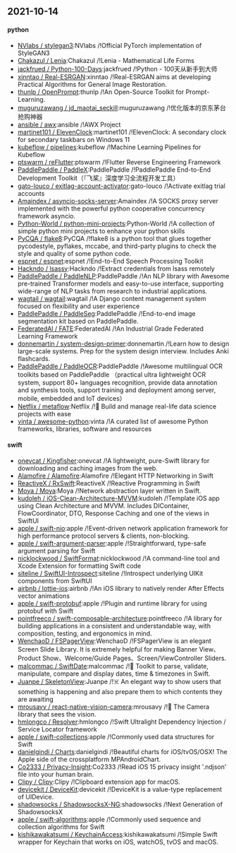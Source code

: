 ## 2021-10-14

#### python
* [NVlabs / stylegan3](https://github.com/NVlabs/stylegan3):NVlabs /!Official PyTorch implementation of StyleGAN3
* [Chakazul / Lenia](https://github.com/Chakazul/Lenia):Chakazul /!Lenia - Mathematical Life Forms
* [jackfrued / Python-100-Days](https://github.com/jackfrued/Python-100-Days):jackfrued /!Python - 100天从新手到大师
* [xinntao / Real-ESRGAN](https://github.com/xinntao/Real-ESRGAN):xinntao /!Real-ESRGAN aims at developing Practical Algorithms for General Image Restoration.
* [thunlp / OpenPrompt](https://github.com/thunlp/OpenPrompt):thunlp /!An Open-Source Toolkit for Prompt-Learning.
* [muguruzawang / jd_maotai_seckill](https://github.com/muguruzawang/jd_maotai_seckill):muguruzawang /!优化版本的京东茅台抢购神器
* [ansible / awx](https://github.com/ansible/awx):ansible /!AWX Project
* [martinet101 / ElevenClock](https://github.com/martinet101/ElevenClock):martinet101 /!ElevenClock: A secondary clock for secondary taskbars on Windows 11
* [kubeflow / pipelines](https://github.com/kubeflow/pipelines):kubeflow /!Machine Learning Pipelines for Kubeflow
* [ptswarm / reFlutter](https://github.com/ptswarm/reFlutter):ptswarm /!Flutter Reverse Engineering Framework
* [PaddlePaddle / PaddleX](https://github.com/PaddlePaddle/PaddleX):PaddlePaddle /!PaddlePaddle End-to-End Development Toolkit（『飞桨』深度学习全流程开发工具）
* [gato-louco / exitlag-account-activator](https://github.com/gato-louco/exitlag-account-activator):gato-louco /!Activate exitlag trial accounts
* [Amaindex / asyncio-socks-server](https://github.com/Amaindex/asyncio-socks-server):Amaindex /!A SOCKS proxy server implemented with the powerful python cooperative concurrency framework asyncio.
* [Python-World / python-mini-projects](https://github.com/Python-World/python-mini-projects):Python-World /!A collection of simple python mini projects to enhance your python skills
* [PyCQA / flake8](https://github.com/PyCQA/flake8):PyCQA /!flake8 is a python tool that glues together pycodestyle, pyflakes, mccabe, and third-party plugins to check the style and quality of some python code.
* [espnet / espnet](https://github.com/espnet/espnet):espnet /!End-to-End Speech Processing Toolkit
* [Hackndo / lsassy](https://github.com/Hackndo/lsassy):Hackndo /!Extract credentials from lsass remotely
* [PaddlePaddle / PaddleNLP](https://github.com/PaddlePaddle/PaddleNLP):PaddlePaddle /!An NLP library with Awesome pre-trained Transformer models and easy-to-use interface, supporting wide-range of NLP tasks from research to industrial applications.
* [wagtail / wagtail](https://github.com/wagtail/wagtail):wagtail /!A Django content management system focused on flexibility and user experience
* [PaddlePaddle / PaddleSeg](https://github.com/PaddlePaddle/PaddleSeg):PaddlePaddle /!End-to-end image segmentation kit based on PaddlePaddle.
* [FederatedAI / FATE](https://github.com/FederatedAI/FATE):FederatedAI /!An Industrial Grade Federated Learning Framework
* [donnemartin / system-design-primer](https://github.com/donnemartin/system-design-primer):donnemartin /!Learn how to design large-scale systems. Prep for the system design interview. Includes Anki flashcards.
* [PaddlePaddle / PaddleOCR](https://github.com/PaddlePaddle/PaddleOCR):PaddlePaddle /!Awesome multilingual OCR toolkits based on PaddlePaddle （practical ultra lightweight OCR system, support 80+ languages recognition, provide data annotation and synthesis tools, support training and deployment among server, mobile, embedded and IoT devices）
* [Netflix / metaflow](https://github.com/Netflix/metaflow):Netflix /!🚀
Build and manage real-life data science projects with ease
* [vinta / awesome-python](https://github.com/vinta/awesome-python):vinta /!A curated list of awesome Python frameworks, libraries, software and resources

#### swift
* [onevcat / Kingfisher](https://github.com/onevcat/Kingfisher):onevcat /!A lightweight, pure-Swift library for downloading and caching images from the web.
* [Alamofire / Alamofire](https://github.com/Alamofire/Alamofire):Alamofire /!Elegant HTTP Networking in Swift
* [ReactiveX / RxSwift](https://github.com/ReactiveX/RxSwift):ReactiveX /!Reactive Programming in Swift
* [Moya / Moya](https://github.com/Moya/Moya):Moya /!Network abstraction layer written in Swift.
* [kudoleh / iOS-Clean-Architecture-MVVM](https://github.com/kudoleh/iOS-Clean-Architecture-MVVM):kudoleh /!Template iOS app using Clean Architecture and MVVM. Includes DIContainer, FlowCoordinator, DTO, Response Caching and one of the views in SwiftUI
* [apple / swift-nio](https://github.com/apple/swift-nio):apple /!Event-driven network application framework for high performance protocol servers & clients, non-blocking.
* [apple / swift-argument-parser](https://github.com/apple/swift-argument-parser):apple /!Straightforward, type-safe argument parsing for Swift
* [nicklockwood / SwiftFormat](https://github.com/nicklockwood/SwiftFormat):nicklockwood /!A command-line tool and Xcode Extension for formatting Swift code
* [siteline / SwiftUI-Introspect](https://github.com/siteline/SwiftUI-Introspect):siteline /!Introspect underlying UIKit components from SwiftUI
* [airbnb / lottie-ios](https://github.com/airbnb/lottie-ios):airbnb /!An iOS library to natively render After Effects vector animations
* [apple / swift-protobuf](https://github.com/apple/swift-protobuf):apple /!Plugin and runtime library for using protobuf with Swift
* [pointfreeco / swift-composable-architecture](https://github.com/pointfreeco/swift-composable-architecture):pointfreeco /!A library for building applications in a consistent and understandable way, with composition, testing, and ergonomics in mind.
* [WenchaoD / FSPagerView](https://github.com/WenchaoD/FSPagerView):WenchaoD /!FSPagerView is an elegant Screen Slide Library. It is extremely helpful for making Banner View、Product Show、Welcome/Guide Pages、Screen/ViewController Sliders.
* [malcommac / SwiftDate](https://github.com/malcommac/SwiftDate):malcommac /!🐔
Toolkit to parse, validate, manipulate, compare and display dates, time & timezones in Swift.
* [Juanpe / SkeletonView](https://github.com/Juanpe/SkeletonView):Juanpe /!☠️
An elegant way to show users that something is happening and also prepare them to which contents they are awaiting
* [mrousavy / react-native-vision-camera](https://github.com/mrousavy/react-native-vision-camera):mrousavy /!📸
The Camera library that sees the vision.
* [hmlongco / Resolver](https://github.com/hmlongco/Resolver):hmlongco /!Swift Ultralight Dependency Injection / Service Locator framework
* [apple / swift-collections](https://github.com/apple/swift-collections):apple /!Commonly used data structures for Swift
* [danielgindi / Charts](https://github.com/danielgindi/Charts):danielgindi /!Beautiful charts for iOS/tvOS/OSX! The Apple side of the crossplatform MPAndroidChart.
* [Co2333 / Privacy-Insight](https://github.com/Co2333/Privacy-Insight):Co2333 /!Read iOS 15 privacy insight '.ndjson' file into your human brain.
* [Clipy / Clipy](https://github.com/Clipy/Clipy):Clipy /!Clipboard extension app for macOS.
* [devicekit / DeviceKit](https://github.com/devicekit/DeviceKit):devicekit /!DeviceKit is a value-type replacement of UIDevice.
* [shadowsocks / ShadowsocksX-NG](https://github.com/shadowsocks/ShadowsocksX-NG):shadowsocks /!Next Generation of ShadowsocksX
* [apple / swift-algorithms](https://github.com/apple/swift-algorithms):apple /!Commonly used sequence and collection algorithms for Swift
* [kishikawakatsumi / KeychainAccess](https://github.com/kishikawakatsumi/KeychainAccess):kishikawakatsumi /!Simple Swift wrapper for Keychain that works on iOS, watchOS, tvOS and macOS.
